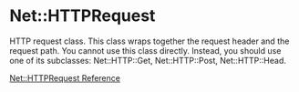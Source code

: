 # Net::HTTPRequest

HTTP request class. This class wraps together the request header and the
request path. You cannot use this class directly. Instead, you should use one
of its subclasses: Net::HTTP::Get, Net::HTTP::Post, Net::HTTP::Head.

[Net::HTTPRequest Reference](https://ruby-doc.org/stdlib-2.6/libdoc/net/http/rdoc/Net/HTTPRequest.html)
